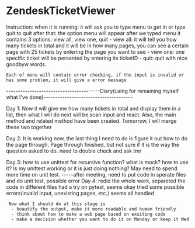 # ZendeskTicketViewer
Instruction:
     when it is running: it will ask you to type menu to get in or type quit to quit
     after that: the option menu will appear after we typed menu
          it contains 3 options: view all, view one, quit
               - view all: it will tell you how many tickets in total and it will be in how many pages, you can see a                                      certain page with 25 tickets by entering the page you want to see
               - view one: one specific ticket will be persented by entering its ticketID
               - quit: quit with nice goodbyw words.
    
    Each of menu will contain error checking, if the input is invalid or has some problem, it will give a error message







----------------------------------------Diary(using for remaining myself what I've done)--------------------------------------


Day 1: Now it will give me how many tickets in total and display them in a list,
          then what I will do next will be scan input and react. 
          Also, the main method and related method have been created. Tomorrow, I will merge these two together
          
          
Day 2: It is working now, the last thing I need to do is figure it out how to do the page through.
          Page through finished, but not sure if it is the way the question asked to do. need to double check and ask tmr
          
Day 3: how to use unittest for recursive function?
       what is mock? how to use it?
       Is my unittest working or it is just doing nothing?
       May need to spend more time on unit test.
       -----after meeting, need to put code in sperate files and do unit test, possible error
Day 4:
     redid the whole work, separeted the code in different files
     had a try on pytest, seems okay
     tried some possible errors(invalid input, unexisting pages, etc.) seems all handled
     
     Now what I should do at this stage is 
      - beautify the output, make it more readable and human friendly
      - think about how to make a web page based on exsiting code
      - make a decision whether you want to do it on Monday or keep it Wed
     
